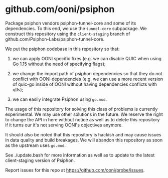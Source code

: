 # github.com/ooni/psiphon

Package psiphon vendors psiphon-tunnel-core and some of its
dependencies. To this end, we use the `tunnel-core` subpackage. We
construct this repository using the `client-staging` branch of
github.com/Psiphon-Labs/psiphon-tunnel-core.

We put the psiphon codebase in this repository so that:

1. we can apply OONI specific fixes (e.g. we can disable QUIC
when using Go 1.15 without the need of specifying flags);

2. we change the import path of psiphon dependencies so that
they do not conflict with OONI dependencies (e.g. we can
use a more recent version of quic-go inside of OONI without
having dependencies conflicts with qtls);

3. we can easily integrate Psiphon using `go.mod`.

The usage of this repository for solving this class of problems
is currently experimental. We may use other solutions in the
future. We reserve the right to change the API in here without
notice as well as to delete this repository if it turns our it's
not serving OONI's objectives anymore.

It should also be noted that this repository is hackish and may
cause issues in data quality and build breakages. We will abandon
this repository as soon as the upstream uses `go.mod`.

See ./update.bash for more information as well as to update
to the latest client-staging version of Psiphon.

Report issues for this repo at https://github.com/ooni/probe/issues.

